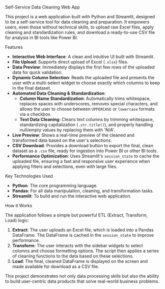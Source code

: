  Self-Service Data Cleaning Web App

This project is a web application built with Python and Streamlit, designed to be a self-service tool for data cleaning and preparation. It empowers users, even those without technical skills, to upload raw Excel files, apply cleaning and standardization rules, and download a ready-to-use CSV file for analysis in BI tools like Power BI.

 Features

* **Interactive Web Interface**: A clean and intuitive UI built with Streamlit.
* **File Upload**: Supports direct upload of Excel (`.xlsx`) files.
* **Data Preview**: Immediately displays the first few rows of the uploaded data for quick validation.
* **Dynamic Column Selection**: Reads the uploaded file and presents the user with a multi-select widget to choose exactly which columns to keep in the final dataset.
* **Automated Data Cleaning & Standardization**:
    * **Column Name Standardization**: Automatically trims whitespace, replaces spaces with underscores, removes special characters, and allows the user to choose between `UPPERCASE` or `lowercase` formats via a checkbox.
    * **Text Data Cleaning**: Cleans text columns by trimming whitespace, standardizing capitalization (`.str.title()`), and properly handling null/empty values by replacing them with 'N/A'.
* **Live Preview**: Shows a real-time preview of the cleaned and transformed data based on the user's selections.
* **CSV Download**: Provides a download button to export the final, clean dataset as a `.csv` file, ready for ingestion into Power BI or other BI tools.
* **Performance Optimization**: Uses Streamlit's `session_state` to cache the uploaded file, ensuring a fast and responsive user experience when applying filters and selections, even with large files.

 Key Technologies Used

* **Python**: The core programming language.
* **Pandas**: For all data manipulation, cleaning, and transformation tasks.
* **Streamlit**: To build and run the interactive web application.

 How it Works

The application follows a simple but powerful ETL (Extract, Transform, Load) logic:

1.  **Extract**: The user uploads an Excel file, which is loaded into a Pandas DataFrame. The DataFrame is cached in the `session_state` to improve performance.
2.  **Transform**: The user interacts with the sidebar widgets to select columns and choose formatting options. The script then applies a series of cleaning functions to the data based on these selections.
3.  **Load**: The final, cleaned DataFrame is displayed on the screen and made available for download as a CSV file.

This project demonstrates not only data processing skills but also the ability to build user-centric data products that solve real-world business problems.
